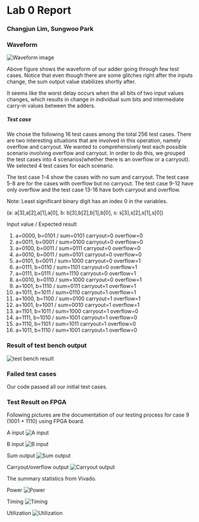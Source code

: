 # Lab 0 Report

### Changjun Lim, Sungwoo Park


### Waveform

![Waveform image](images/lab0/waveform.png)


Above figure shows the waveform of our adder going through few test cases. Notice that even though there are some glitches right after the inputs change, the sum output value stabilizes shortly after. 

It seems like the worst delay occurs when the all bits of two input values changes, which results in change in individual sum bits and intermediate carry-in values between the adders.

##### Test case
 We chose the following 16 test cases among the total 256 test cases. There are two interesting situations that are involved in this operation, namely overflow and carryout. We wanted to comprehensively test each possible scenario involving overflow and carryout. In order to do this, we grouped the test cases into 4 scenarios(whether there is an overflow or a carryout). We selected 4 test cases for each scenario.

 The test case 1-4 show the cases with no sum and carryout. The test case 5-8 are for the cases with overflow but no carryout. The test case 9-12 have only overflow and the test case 13-16 have both carryout and overflow. 

Note: Least significant binary digit has an index 0 in the variables.

(a: a[3],a[2],a[1],a[0],    b: b[3],b[2],b[1],b[0],  s: s[3],s[2],s[1],s[0])

   Input value     /  Expected result
1. a=0000, b=0101  /  sum=0101  carryout=0  overflow=0
2. a=0011, b=0001  /  sum=0100  carryout=0  overflow=0
3. a=0100, b=0011  /  sum=0111  carryout=0  overflow=0
4. a=0010, b=0011  /  sum=0101  carryout=0  overflow=0
5. a=0101, b=0011  /  sum=1000  carryout=0  overflow=1
6. a=0111, b=0110  /  sum=1101  carryout=0  overflow=1
7. a=0111, b=0111  /  sum=1110  carryout=0  overflow=1
8. a=0010, b=0110  /  sum=1000  carryout=0  overflow=1
9. a=1001, b=1110  /  sum=0111  carryout=1  overflow=1
10. a=1011, b=1011 /  sum=0110  carryout=1  overflow=1
11. a=1000, b=1100 /  sum=0100  carryout=1  overflow=1
12. a=1001, b=1001 /  sum=0010  carryout=1  overflow=1
13. a=1101, b=1011 /  sum=1000  carryout=1  overflow=0
14. a=1111, b=1010 /  sum=1001  carryout=1  overflow=0
15. a=1110, b=1101 /  sum=1011  carryout=1  overflow=0
16. a=1011, b=1110 /  sum=1001  carryout=1  overflow=0

### Result of test bench output

![test bench result](images/lab0/test_bench.png)

### Failed test cases

Our code passed all our initial test cases.


### Test Result on FPGA

Following pictures are the documentation of our testing process for case 9 (1001 + 1110) using FPGA board.

A input
![A input](images/lab0/A%20input.jpg)

B input
![B input](images/lab0/B%20input.jpg)

Sum output
![Sum output](images/lab0/Sum%20output.jpg)

Carryout/overflow output
![Carryout output](images/lab0/Carryout%20output.jpg)

The summary statistics from Vivado.

Power
![Power](images/lab0/power.png)

Timing
![Timing](images/lab0/Timing.png)

Utilization
![Utilization](images/lab0/Utilization.png)
